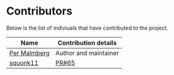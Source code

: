 # Contributors

Below is the list of indiviuals that have contributed to the project.

|Name|Contribution details
|----|----|
|[Per Malmberg](https://github.com/PerMalmberg)|Author and maintainer|
|[squonk11]([https://github.com/squonk11)|[PR#65](https://github.com/PerMalmberg/Smooth/pull/65)|
